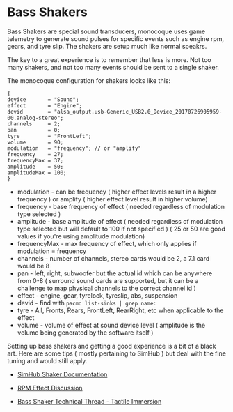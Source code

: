 # Bass Shakers

Bass Shakers are special sound transducers, monocoque uses game telemetry to generate sound pulses for specific events such as engine rpm, gears, and tyre slip. The shakers are setup much like normal speakrs.

The key to a great experience is to remember that less is more. Not too many shakers, and not too many events should be sent to a single shaker.

The monocoque configuration for shakers looks like this:

```
{
device       = "Sound";
effect       = "Engine";
devid        = "alsa_output.usb-Generic_USB2.0_Device_20170726905959-00.analog-stereo";
channels     = 2;
pan          = 0;
tyre         = "FrontLeft";
volume       = 90;
modulation   = "frequency"; // or "amplify"
frequency    = 27;
frequencyMax = 37;
amplitude    = 50;
amplitudeMax = 100;
}
```

+ modulation - can be frequency ( higher effect levels result in a higher frequency ) or amplify ( higher effect level result in higher volume)
+ frequency - base frequency of effect ( needed regardless of modulation type selected )
+ amplitude - base amplitude of effect ( needed regardless of modulation type selected but will default to 100 if not specified ) ( 25 or 50 are good values if you're using amplitude modulation)
+ frequencyMax - max frequency of effect, which only applies if modulation = frequency
+ channels - number of channels, stereo cards would be 2, a 7.1 card would be 8
+ pan - left, right, subwoofer but the actual id which can be anywhere from 0-8 ( surround sound cards are supported, but it can be a challenge to map physical channels to the correct channel id )
+ effect - engine, gear, tyrelock, tyreslip, abs, suspension
+ devid - find with ```pacmd list-sinks | grep name:```
+ tyre - All, Fronts, Rears, FrontLeft, RearRight, etc when applicable to the effect
+ volume - volume of effect at sound device level ( amplitude is the volume being generated by the software itself )

Setting up bass shakers and getting a good experience is a bit of a black art. Here are some tips ( mostly pertaining to SimHub ) but deal with the fine tuning and would still apply.

+ [SimHub Shaker Documentation](https://github.com/SHWotever/SimHub/wiki/ShakeIt-V3-Effects-configuration)

+ [RPM Effect Discussion](https://www.overtake.gg/threads/simhub-bass-shaker-rpm-effect-porsche-911-4-0-singer.211132)

+ [Bass Shaker Technical Thread - Tactile Immersion](https://www.overtake.gg/threads/tactile-immersion-general-discussion-hardware-software.137631/)
